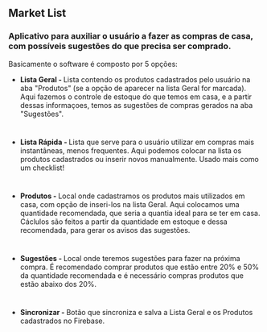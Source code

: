 ## Market List

### Aplicativo para auxiliar o usuário a fazer as compras de casa, com possíveis sugestões do que precisa ser comprado.

Basicamente o software é composto por 5 opções:

* <b>Lista Geral - </b>Lista contendo os produtos cadastrados pelo usuário na aba "Produtos" (se a opção de aparecer na lista Geral for marcada). Aqui fazemos o controle de estoque do que temos em casa, e a partir dessas informaçoes, temos as sugestões de compras 
gerados na aba "Sugestões".
#
* <b>Lista Rápida - </b>Lista que serve para o usuário utilizar em compras mais instantâneas, menos frequentes. Aqui podemos colocar na lista os produtos cadastrados ou inserir novos manualmente. Usado mais como um checklist!
#
* <b>Produtos - </b>Local onde cadastramos os produtos mais utilizados em casa, com opção de inseri-los na lista Geral. Aqui colocamos uma quantidade recomendada, que seria a quantia ideal para se ter em casa. Cáclulos são feitos a partir da quantidade em estoque
e dessa recomendada, para gerar os avisos das sugestões.
#
* <b>Sugestões - </b>Local onde teremos sugestões para fazer na próxima compra. É recomendado comprar produtos que estão entre 20% e 50% da quantidade recomendada e é necessário compras produtos que estão abaixo dos 20%.
#
* <b>Sincronizar - </b>Botão que sincroniza e salva a Lista Geral e os Produtos cadastrados no Firebase.
